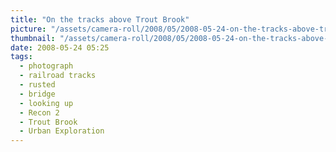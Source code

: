 ```yaml
---
title: "On the tracks above Trout Brook"
picture: "/assets/camera-roll/2008/05/2008-05-24-on-the-tracks-above-trout-brook/recon-2-072.jpg"
thumbnail: "/assets/camera-roll/2008/05/2008-05-24-on-the-tracks-above-trout-brook/recon-2-072-thumbnail.jpg"
date: 2008-05-24 05:25
tags:
  - photograph
  - railroad tracks
  - rusted
  - bridge
  - looking up
  - Recon 2
  - Trout Brook
  - Urban Exploration
---
```

